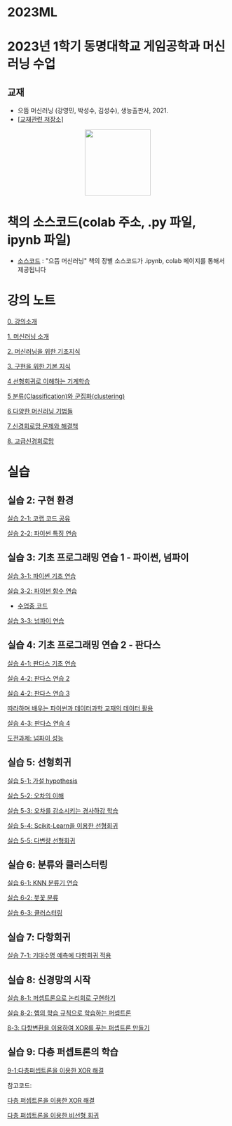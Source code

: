 # 2023ML

# 2023년 1학기 동명대학교 게임공학과 머신러닝 수업

## 교재 

 * 으뜸 머신러닝 (강영민, 박성수, 김성수), 생능출판사, 2021.
 * [[교재관련 저장소]](http://github.com/dknife/ML)
<p align="center">
  <img src="https://github.com/dknife/ML/raw/main/image/PrimeML_cover.png" width=150px>
</p>

# 책의 소스코드(colab 주소, .py 파일, ipynb 파일)
* [소스코드](https://github.com/dknife/ML/tree/main/Source/README.md)
: "으뜸 머신러닝" 책의 장별 소스코드가 .ipynb, colab 페이지를 통해서 제공됩니다


# 강의 노트

[0. 강의소개](https://github.com/dknife/2023ML/raw/main/LectureNotes/00_%EC%9C%BC%EB%9C%B8%20%EB%A8%B8%EC%8B%A0%EB%9F%AC%EB%8B%9D_%EA%B0%95%EC%9D%98%EC%9E%90%EC%95%88%EB%82%B4%EC%84%9C.pdf)

[1. 머신러닝 소개](https://github.com/dknife/2023ML/raw/main/LectureNotes/01%EC%9E%A5_%EB%A8%B8%EC%8B%A0%EB%9F%AC%EB%8B%9D%EC%9D%B4%EB%9E%80.pdf)

[2. 머신러닝을 위한 기초지식](https://github.com/dknife/2023ML/raw/main/LectureNotes/02%EC%9E%A5_%EB%A8%B8%EC%8B%A0%EB%9F%AC%EB%8B%9D%EC%9D%84%20%EC%9C%84%ED%95%9C%20%EA%B8%B0%EC%B4%88%EC%A7%80%EC%8B%9D.pdf)

[3. 구현을 위한 기본 지식](https://github.com/dknife/2023ML/raw/main/LectureNotes/03%EC%9E%A5_%EA%B5%AC%ED%98%84%EC%9D%84%EC%9C%84%ED%95%9C%20%EB%8F%84%EA%B5%AC.pdf)

[4 선형회귀로 이해하는 기계학습](https://github.com/dknife/2023ML/raw/main/LectureNotes/04%EC%9E%A5_%EC%84%A0%ED%98%95%20%ED%9A%8C%EA%B7%80%EB%A1%9C%20%EC%9D%B4%ED%95%B4%ED%95%98%EB%8A%94%20%EC%A7%80%EB%8F%84%ED%95%99%EC%8A%B5.pdf)

[5 분류(Classification)와 군집화(clustering)](https://github.com/dknife/2023ML/raw/main/LectureNotes/05%EC%9E%A5_%EB%B6%84%EB%A5%98%EC%99%80%20%EA%B5%B0%EC%A7%91%ED%99%94%EB%A1%9C%20%EC%9D%B4%ED%95%B4%ED%95%98%EB%8A%94%20%EC%A7%80%EB%8F%84%20%ED%95%99%EC%8A%B5%EA%B3%BC%20%EB%B9%84%EC%A7%80%EB%8F%84%20%ED%95%99%EC%8A%B5.pdf)

[6 다양한 머신러닝 기법들](https://github.com/dknife/2023ML/raw/main/LectureNotes/06%EC%9E%A5_%EB%8B%A4%EC%96%91%ED%95%9C%20%EB%A8%B8%EC%8B%A0%EB%9F%AC%EB%8B%9D%20%EA%B8%B0%EB%B2%95%EB%93%A4%20-%20%EB%8B%A4%ED%95%AD%20%ED%9A%8C%EA%B7%80%2C%20%EA%B2%B0%EC%A0%95%20%ED%8A%B8%EB%A6%AC%2C%20SVM.pdf)

[7 신경회로망 문제와 해결책](https://github.com/dknife/2023ML/raw/main/LectureNotes/07%EC%9E%A5_%EC%9D%B8%EA%B3%B5%20%EC%8B%A0%EA%B2%BD%EB%A7%9D%20%EA%B8%B0%EC%B4%88%20-%20%EB%AC%B8%EC%A0%9C%EC%99%80%20%EB%8F%8C%ED%8C%8C%EA%B5%AC.pdf)

[8. 고급신경회로망](https://github.com/dknife/2023ML/raw/main/LectureNotes/08%EC%9E%A5_%EA%B3%A0%EA%B8%89%20%EC%9D%B8%EA%B3%B5%20%EC%8B%A0%EA%B2%BD%EB%A7%9D%20%EA%B5%AC%ED%98%84.pdf)

# 실습

## 실습 2: 구현 환경

[실습 2-1: 코랩 코드 공유](https://colab.research.google.com/drive/1pcgCyfVX8YGnKpgDpxhEmKuDgm3qPeub)

[실습 2-2: 파이썬 특징 연습](https://colab.research.google.com/drive/1xbFIxM5iZfR57hFbPFgEkkIu2VssL67n?usp=sharing)

## 실습 3: 기초 프로그래밍 연습 1 - 파이썬, 넘파이

[실습 3-1: 파이썬 기초 연습](https://colab.research.google.com/drive/15NzDULQhNe93u1AbBuOdRVqTiebWhqnV)

[실습 3-2: 파이썬 함수 연습](https://github.com/dknife/2023ML/wiki/2023ML_Lec3PythonFunc)

- [수업중 코드](https://colab.research.google.com/drive/1H4l0pIyOlgS3JnkvP0N9BzEmtjFXZgPk#scrollTo=R_c2dcajXJ3p)

[실습 3-3: 넘파이 연습](https://colab.research.google.com/drive/1hFjSV4fFQIubbIiN-JW2qMLfYbxuMiw_)

## 실습 4: 기초 프로그래밍 연습 2 - 판다스

[실습 4-1: 판다스 기초 연습](https://colab.research.google.com/drive/1KyHDmRFakm7NVcFRaMKAI1AkIbsKJGhe)

[실습 4-2: 판다스 연습 2](https://colab.research.google.com/drive/1GuSvSDeaJh7cFGaLNBoaM9BDyhVWVNaS)

[실습 4-2: 판다스 연습 3](https://colab.research.google.com/drive/1CK2NqPPINi0xaUbatvo4DqTpkBJFImcf?usp=sharing)

[따라하며 배우는 파이썬과 데이터과학 교재의 데이터 활용](https://github.com/dongupak/DataSciPy/tree/master/data/csv)

[실습 4-3: 판다스 연습 4](https://colab.research.google.com/drive/1TtBYyDP5tQx2uxMNiruQehH26OKk-Vji?usp=sharing)

[도전과제: 넘파이 성능](https://colab.research.google.com/drive/1FyXOSMPf24qazcGGLj02cUqFnESzkzY7?usp=sharing)

## 실습 5: 선형회귀

[실습 5-1: 가설 hypothesis](https://colab.research.google.com/drive/1LxjtoN0zD3nHff1GWJqqrltIylwg4My9?usp=sharing)

[실습 5-2: 오차의 이해](https://colab.research.google.com/drive/1E3JMzAe9vB2NWfAfXS0JPiDuoD4lBAdX?usp=sharing)

[실습 5-3: 오차를 감소시키는 경사하강 학습](https://colab.research.google.com/drive/1Rn7fYEXxLLqKYo6fJNXkrt5H2ebbeeKA?usp=sharing)

[실습 5-4: Scikit-Learn을 이용한 선형회귀](https://colab.research.google.com/drive/1bAVB6vYHddEj40qbY16xc80fB0rFP-8-?usp=sharing)

[실습 5-5: 다변량 선형회귀](https://colab.research.google.com/drive/1xmGot-1jUy06ZTP_2h7Myt9ClsFZlFVp?usp=sharing)

## 실습 6: 분류와 클러스터링

[실습 6-1: KNN 분류기 연습](https://colab.research.google.com/drive/1u_Da6Ql028BN7vbmbk4pCiq53xBoT30F?usp=sharing)

[실습 6-2: 붓꽃 분류](https://colab.research.google.com/drive/1OMeZ3w7Ifl_XfX-8ONaUwrN0Ny9UQxZq?usp=sharing)

[실습 6-3: 클러스터링](https://colab.research.google.com/drive/1gZMDrA9o_-KOQ4OlzmZrru9Rp8yx7mkH?usp=sharing)


## 실습 7: 다항회귀

[실습 7-1: 기대수명 예측에 다항회귀 적용](https://colab.research.google.com/drive/1XVWwbb_OXZ66yDV-Cy74cCizCRtn3135?usp=sharing)

## 실습 8: 신경망의 시작

[실습 8-1: 퍼셉트론으로 논리회로 구현하기](https://colab.research.google.com/drive/11Wcwlxsy9FK2zUAWr5WaNJnlzYLhgU7Z?usp=sharing)

[실습 8-2: 헵의 학습 규칙으로 학습하는 퍼셉트론](https://colab.research.google.com/drive/1AAw72mIEqvXUeYNt2qQVyjCKn0EeHY2Q?usp=sharing)

[8-3: 다항변환을 이용하여 XOR를 푸는 퍼셉트론 만들기](https://colab.research.google.com/drive/1jGdjaFDHljAcZtVfZx_wSY-ej3brWzIA)


## 실습 9: 다층 퍼셉트론의 학습

[9-1:다층퍼셉트론을 이용한 XOR 해결](https://colab.research.google.com/drive/1EvjkrFY_lzQKbviw9kZAAsM45GS80odD?usp=sharing)


참고코드:

[다층 퍼셉트론을 이용한 XOR 해결](https://colab.research.google.com/drive/1TZ8aJss20FuTM1CVx3mv1y5vWlxrHeMt#scrollTo=G8b_nvvWHI0E)

[다층 퍼셉트론을 이용한 비선형 회귀](https://colab.research.google.com/drive/1aAwqkqCPyTdzLuHe8PGZpLWXXiERvA4D?usp=sharing#scrollTo=SBSGIexHhRQw)
